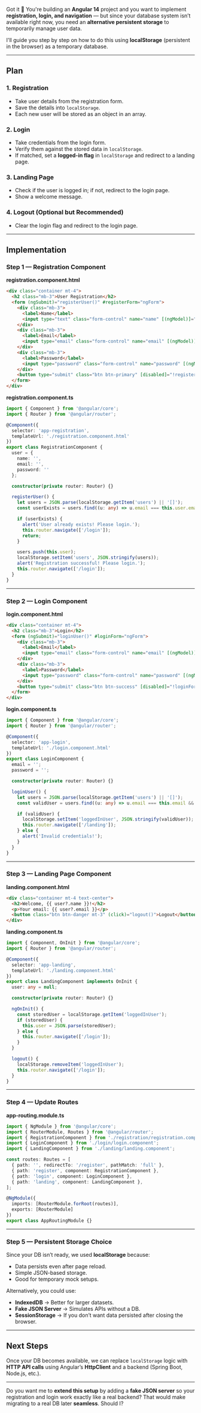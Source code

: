 Got it 🙂 You're building an **Angular 14** project and you want to implement **registration, login, and navigation** — but since your database system isn’t available right now, you need an **alternative persistent storage** to temporarily manage user data.

I'll guide you step by step on how to do this using **localStorage** (persistent in the browser) as a temporary database.

---

## **Plan**

### **1. Registration**

* Take user details from the registration form.
* Save the details into `localStorage`.
* Each new user will be stored as an object in an array.

### **2. Login**

* Take credentials from the login form.
* Verify them against the stored data in `localStorage`.
* If matched, set a **logged-in flag** in `localStorage` and redirect to a landing page.

### **3. Landing Page**

* Check if the user is logged in; if not, redirect to the login page.
* Show a welcome message.

### **4. Logout (Optional but Recommended)**

* Clear the login flag and redirect to the login page.

---

## **Implementation**

### **Step 1 — Registration Component**

**registration.component.html**

```html
<div class="container mt-4">
  <h2 class="mb-3">User Registration</h2>
  <form (ngSubmit)="registerUser()" #registerForm="ngForm">
    <div class="mb-3">
      <label>Name</label>
      <input type="text" class="form-control" name="name" [(ngModel)]="user.name" required />
    </div>
    <div class="mb-3">
      <label>Email</label>
      <input type="email" class="form-control" name="email" [(ngModel)]="user.email" required />
    </div>
    <div class="mb-3">
      <label>Password</label>
      <input type="password" class="form-control" name="password" [(ngModel)]="user.password" required />
    </div>
    <button type="submit" class="btn btn-primary" [disabled]="!registerForm.valid">Register</button>
  </form>
</div>
```

**registration.component.ts**

```ts
import { Component } from '@angular/core';
import { Router } from '@angular/router';

@Component({
  selector: 'app-registration',
  templateUrl: './registration.component.html'
})
export class RegistrationComponent {
  user = {
    name: '',
    email: '',
    password: ''
  };

  constructor(private router: Router) {}

  registerUser() {
    let users = JSON.parse(localStorage.getItem('users') || '[]');
    const userExists = users.find((u: any) => u.email === this.user.email);

    if (userExists) {
      alert('User already exists! Please login.');
      this.router.navigate(['/login']);
      return;
    }

    users.push(this.user);
    localStorage.setItem('users', JSON.stringify(users));
    alert('Registration successful! Please login.');
    this.router.navigate(['/login']);
  }
}
```

---

### **Step 2 — Login Component**

**login.component.html**

```html
<div class="container mt-4">
  <h2 class="mb-3">Login</h2>
  <form (ngSubmit)="loginUser()" #loginForm="ngForm">
    <div class="mb-3">
      <label>Email</label>
      <input type="email" class="form-control" name="email" [(ngModel)]="email" required />
    </div>
    <div class="mb-3">
      <label>Password</label>
      <input type="password" class="form-control" name="password" [(ngModel)]="password" required />
    </div>
    <button type="submit" class="btn btn-success" [disabled]="!loginForm.valid">Login</button>
  </form>
</div>
```

**login.component.ts**

```ts
import { Component } from '@angular/core';
import { Router } from '@angular/router';

@Component({
  selector: 'app-login',
  templateUrl: './login.component.html'
})
export class LoginComponent {
  email = '';
  password = '';

  constructor(private router: Router) {}

  loginUser() {
    let users = JSON.parse(localStorage.getItem('users') || '[]');
    const validUser = users.find((u: any) => u.email === this.email && u.password === this.password);

    if (validUser) {
      localStorage.setItem('loggedInUser', JSON.stringify(validUser));
      this.router.navigate(['/landing']);
    } else {
      alert('Invalid credentials!');
    }
  }
}
```

---

### **Step 3 — Landing Page Component**

**landing.component.html**

```html
<div class="container mt-4 text-center">
  <h2>Welcome, {{ user?.name }}!</h2>
  <p>Your email: {{ user?.email }}</p>
  <button class="btn btn-danger mt-3" (click)="logout()">Logout</button>
</div>
```

**landing.component.ts**

```ts
import { Component, OnInit } from '@angular/core';
import { Router } from '@angular/router';

@Component({
  selector: 'app-landing',
  templateUrl: './landing.component.html'
})
export class LandingComponent implements OnInit {
  user: any = null;

  constructor(private router: Router) {}

  ngOnInit() {
    const storedUser = localStorage.getItem('loggedInUser');
    if (storedUser) {
      this.user = JSON.parse(storedUser);
    } else {
      this.router.navigate(['/login']);
    }
  }

  logout() {
    localStorage.removeItem('loggedInUser');
    this.router.navigate(['/login']);
  }
}
```

---

### **Step 4 — Update Routes**

**app-routing.module.ts**

```ts
import { NgModule } from '@angular/core';
import { RouterModule, Routes } from '@angular/router';
import { RegistrationComponent } from './registration/registration.component';
import { LoginComponent } from './login/login.component';
import { LandingComponent } from './landing/landing.component';

const routes: Routes = [
  { path: '', redirectTo: '/register', pathMatch: 'full' },
  { path: 'register', component: RegistrationComponent },
  { path: 'login', component: LoginComponent },
  { path: 'landing', component: LandingComponent },
];

@NgModule({
  imports: [RouterModule.forRoot(routes)],
  exports: [RouterModule]
})
export class AppRoutingModule {}
```

---

### **Step 5 — Persistent Storage Choice**

Since your DB isn’t ready, we used **localStorage** because:

* Data persists even after page reload.
* Simple JSON-based storage.
* Good for temporary mock setups.

Alternatively, you could use:

* **IndexedDB** → Better for larger datasets.
* **Fake JSON Server** → Simulates APIs without a DB.
* **SessionStorage** → If you don’t want data persisted after closing the browser.

---

## **Next Steps**

Once your DB becomes available, we can replace `localStorage` logic with **HTTP API calls** using Angular’s **HttpClient** and a backend (Spring Boot, Node.js, etc.).

---

Do you want me to **extend this setup** by adding a **fake JSON server** so your registration and login work exactly like a real backend?
That would make migrating to a real DB later **seamless**. Should I?
